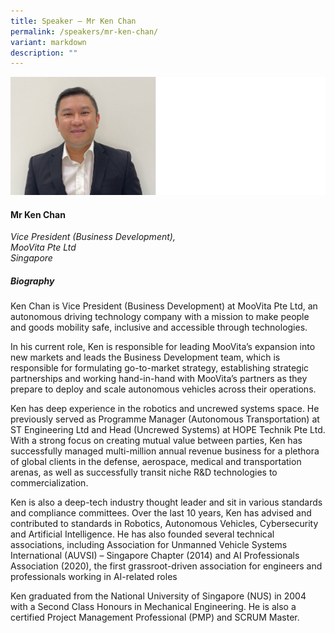 ```yaml
---
title: Speaker – Mr Ken Chan
permalink: /speakers/mr-ken-chan/
variant: markdown
description: ""
---
```

![](/images/2025%20speakers/Ken_Chan.png)
#### **Mr Ken Chan**

*Vice President (Business Development), <br> MooVita Pte Ltd<br>Singapore*

##### **Biography**
Ken Chan is Vice President (Business Development) at MooVita Pte Ltd, an autonomous driving technology company with a mission to make people and goods mobility safe, inclusive and accessible through technologies.

In his current role, Ken is responsible for leading MooVita’s expansion into new markets and leads the Business Development team, which is responsible for formulating go-to-market strategy, establishing strategic partnerships and working hand-in-hand with MooVita’s partners as they prepare to deploy and scale autonomous vehicles across their operations.

Ken has deep experience in the robotics and uncrewed systems space. He previously served as Programme Manager (Autonomous Transportation) at ST Engineering Ltd and Head (Uncrewed Systems) at HOPE Technik Pte Ltd. With a strong focus on creating mutual value between parties, Ken has successfully managed multi-million annual revenue business for a plethora of global clients in the defense, aerospace, medical and transportation arenas, as well as successfully transit niche R&amp;D technologies to commercialization. 

Ken is also a deep-tech industry thought leader and sit in various standards and compliance committees. Over the last 10 years, Ken has advised and contributed to standards in Robotics, Autonomous Vehicles, Cybersecurity and Artificial Intelligence. He has also founded several technical associations, including Association for Unmanned Vehicle Systems International (AUVSI) – Singapore Chapter (2014) and AI Professionals Association (2020), the first grassroot-driven association for engineers and professionals working in AI-related roles

Ken graduated from the National University of Singapore (NUS) in 2004 with a Second Class Honours in Mechanical Engineering. He is also a certified Project Management Professional (PMP) and SCRUM Master.